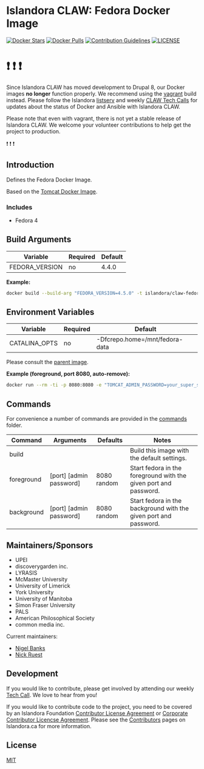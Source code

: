 # Islandora CLAW: Fedora Docker Image

[![Docker Stars](https://img.shields.io/docker/stars/islandora/claw-fedora.svg)](https://hub.docker.com/r/islandora/claw-fedora/)
[![Docker Pulls](https://img.shields.io/docker/pulls/islandora/claw-fedora.svg)](https://hub.docker.com/r/islandora/claw-fedora/)
[![Contribution Guidelines](http://img.shields.io/badge/CONTRIBUTING-Guidelines-blue.svg)](./CONTRIBUTING.md)
[![LICENSE](https://img.shields.io/badge/license-MIT-blue.svg?style=flat-square)](./LICENSE)

# :heavy_exclamation_mark: :heavy_exclamation_mark: :heavy_exclamation_mark:

Since Islandora CLAW has moved development to Drupal 8, our Docker images **no longer** function properly. We recommend using the [vagrant](https://github.com/Islandora-CLAW/CLAW/tree/master/install) build instead. Please follow the Islandora [listserv](https://groups.google.com/forum/?hl=en&fromgroups=#!forum/islandora) and weekly [CLAW Tech Calls](https://github.com/Islandora-CLAW/CLAW/wiki#islandora-claw-tech-calls) for updates about the status of Docker and Ansible with Islandora CLAW. 

 Please note that even with vagrant, there is not yet a stable release of Islandora CLAW. We welcome your volunteer contributions to help get the project to production. 
 
 :heavy_exclamation_mark: :heavy_exclamation_mark: :heavy_exclamation_mark:
 
## Introduction

Defines the Fedora Docker Image. 

Based on the [Tomcat Docker Image](https://github.com/Islandora-CLAW/docker-tomcat).

### Includes

* Fedora 4

## Build Arguments

| Variable       | Required | Default |
|----------------|----------|---------|
| FEDORA_VERSION | no       |   4.4.0 |

**Example:**
```bash
docker build --build-arg "FEDORA_VERSION=4.5.0" -t islandora/claw-fedora .
```

## Environment Variables

| Variable      | Required | Default                        |
|---------------|----------|--------------------------------|
| CATALINA_OPTS | no       | -Dfcrepo.home=/mnt/fedora-data |

Please consult the
[parent image](https://github.com/Islandora-CLAW/docker-tomcat).

**Example (foreground, port 8080, auto-remove):**
```bash
docker run --rm -ti -p 8080:8080 -e "TOMCAT_ADMIN_PASSWORD=your_super_secure_password" islandora/claw-fedora
```

## Commands

For convenience a number of commands are provided in the [commands](/commands) folder.

| Command    | Arguments               | Defaults    | Notes                                                            |
|------------|-------------------------|-------------|------------------------------------------------------------------|
| build      |                         |             | Build this image with the default settings.                      |
| foreground | [port] [admin password] | 8080 random | Start fedora in the foreground with the given port and password. |
| background | [port] [admin password] | 8080 random | Start fedora in the background with the given port and password. |

## Maintainers/Sponsors

* UPEI
* discoverygarden inc.
* LYRASIS
* McMaster University
* University of Limerick
* York University
* University of Manitoba
* Simon Fraser University
* PALS
* American Philosophical Society
* common media inc.

Current maintainers:

* [Nigel Banks](https://github.com/nigelgbanks)
* [Nick Ruest](https://github.com/ruebot)

## Development

If you would like to contribute, please get involved by attending our weekly [Tech Call](https://github.com/Islandora-CLAW/CLAW/wiki). We love to hear from you!

If you would like to contribute code to the project, you need to be covered by an Islandora Foundation [Contributor License Agreement](http://islandora.ca/sites/default/files/islandora_cla.pdf) or [Corporate Contributor Licencse Agreement](http://islandora.ca/sites/default/files/islandora_ccla.pdf). Please see the [Contributors](http://islandora.ca/resources/contributors) pages on Islandora.ca for more information.

## License

[MIT](https://opensource.org/licenses/MIT)
